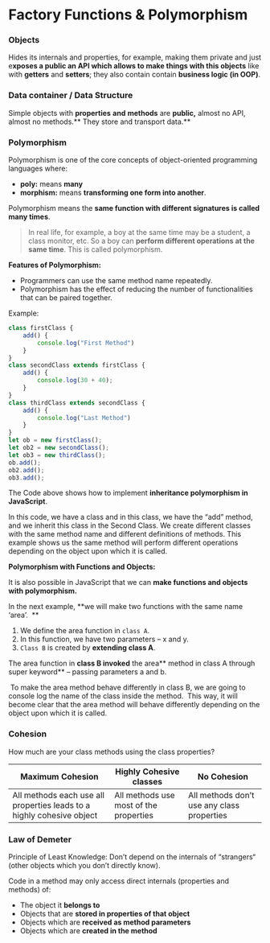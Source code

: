 # Factory Functions & Polymorphism

### Objects

Hides its internals and properties, for example, making them private and just e**xposes a public an API which allows to make things with this objects** like with **getters** and **setters**; they also contain contain **business logic (in OOP)**.

### Data container / Data Structure

Simple objects with **properties** **and** **methods** are **public,** almost no API, almost no methods.** They store and transport data.**

### Polymorphism 

Polymorphism is one of the core concepts of object-oriented programming languages where:

- **poly:** means **many**
- **morphism:** means **transforming one form into another**. 

Polymorphism means the **same function with different signatures is called many times**. 

> In real life, for example, a boy at the same time may be a student, a class monitor, etc. So a boy can **perform different operations at the same time**. This is called polymorphism.

**Features of Polymorphism:**

- Programmers can use the same method name repeatedly.
- Polymorphism has the effect of reducing the number of functionalities that can be paired together.

Example: 

```javascript 
class firstClass {
    add() {
        console.log("First Method")
    }
}
class secondClass extends firstClass {
    add() {
        console.log(30 + 40);
    }
}
class thirdClass extends secondClass {
    add() {
        console.log("Last Method")
    }
}
let ob = new firstClass();
let ob2 = new secondClass();
let ob3 = new thirdClass();
ob.add();
ob2.add();
ob3.add();
```

The Code above shows how to implement **inheritance polymorphism in JavaScript**.

 In this code, we have a class and in this class, we have the “add” method, and we inherit this class in the Second Class. We create different classes with the same method name and different definitions of methods. This example shows us the same method will perform different operations depending on the object upon which it is called.

**Polymorphism with Functions and Objects:** 

It is also possible in JavaScript that we can **make functions and objects with polymorphism.** 

In the next example, **we will make two functions with the same name ‘area’.  **

1. We define the area function in `class A`. 
2. In this function, we have two parameters – x and y. 
3. `Class B` is created by **extending class A**. 

The area function in **class B invoked** the area** method in class A through super keyword** – passing parameters a and b. 

 To make the area method behave differently in class B, we are going to console log the name of the class inside the method.  This way, it will become clear that the area method will behave differently depending on the object upon which it is called.

### Cohesion

How much are your class methods using the class properties? 

| **Maximum Cohesion**                                                   | **Highly Cohesive classes**            | **No Cohesion**                            |
| ---------------------------------------------------------------------- | -------------------------------------- | ------------------------------------------ |
| All methods each use all properties leads to a  highly cohesive object | All methods use most of the properties | All methods don’t use any class properties |

### Law of Demeter

Principle of Least Knowledge: Don’t depend on the internals of “strangers“ (other objects which you don’t directly know).

Code in a method may only access direct internals (properties and methods) of: 

- The object it **belongs to**
- Objects that are **stored in properties of that object**
- Objects which are **received as method parameters**
- Objects which are **created in the method**
